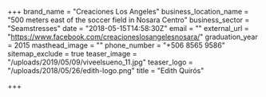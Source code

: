 +++
brand_name = "Creaciones Los Angeles"
business_location_name = "500 meters east of the soccer field in Nosara Centro"
business_sector = "Seamstresses"
date = "2018-05-15T14:58:30Z"
email = ""
external_url = "https://www.facebook.com/creacioneslosangelesnosara/"
graduation_year = 2015
masthead_image = ""
phone_number = "+506 8565 9586"
sitemap_exclude = true
teaser_image = "/uploads/2019/05/09/viveelsueno_11.jpg"
teaser_logo = "/uploads/2018/05/26/edith-logo.png"
title = "Edith Quirós"

+++
